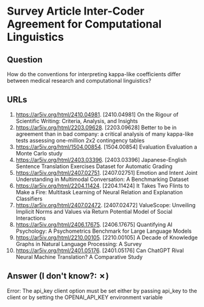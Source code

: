 # Survey Article Inter-Coder Agreement for Computational Linguistics

## Question

How do the conventions for interpreting kappa-like coefficients differ between medical research and computational linguistics?

## URLs

1. https://ar5iv.org/html/2410.04981. [2410.04981] On the Rigour of Scientific Writing: Criteria, Analysis, and Insights
2. https://ar5iv.org/html/2203.09628. [2203.09628] Better to be in agreement than in bad company: a critical analysis of many kappa-like tests assessing one-million 2x2 contingency tables
3. https://ar5iv.org/html/1504.00854. [1504.00854] Evaluation Evaluation a Monte Carlo study
4. https://ar5iv.org/html/2403.03396. [2403.03396] Japanese-English Sentence Translation Exercises Dataset for Automatic Grading
5. https://ar5iv.org/html/2407.02751. [2407.02751] Emotion and Intent Joint Understanding in Multimodal Conversation: A Benchmarking Dataset
6. https://ar5iv.org/html/2204.11424. [2204.11424] It Takes Two Flints to Make a Fire: Multitask Learning of Neural Relation and Explanation Classifiers
7. https://ar5iv.org/html/2407.02472. [2407.02472] ValueScope: Unveiling Implicit Norms and Values via Return Potential Model of Social Interactions
8. https://ar5iv.org/html/2406.17675. [2406.17675] Quantifying AI Psychology: A Psychometrics Benchmark for Large Language Models
9. https://ar5iv.org/html/2210.00105. [2210.00105] A Decade of Knowledge Graphs in Natural Language Processing: A Survey
10. https://ar5iv.org/html/2401.05176. [2401.05176] Can ChatGPT Rival Neural Machine Translation? A Comparative Study

## Answer (I don't know?: ✗)

Error: The api_key client option must be set either by passing api_key to the client or by setting the OPENAI_API_KEY environment variable